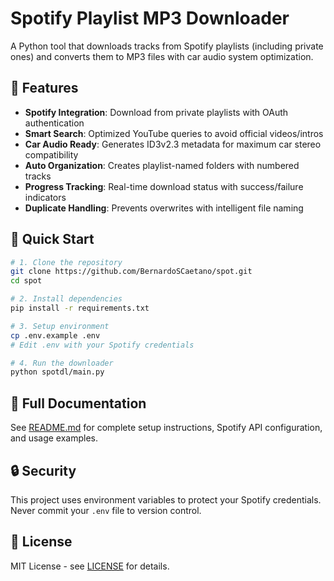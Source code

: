 # Spotify Playlist MP3 Downloader

A Python tool that downloads tracks from Spotify playlists (including private ones) and converts them to MP3 files with car audio system optimization.

## 🎵 Features

- **Spotify Integration**: Download from private playlists with OAuth authentication
- **Smart Search**: Optimized YouTube queries to avoid official videos/intros  
- **Car Audio Ready**: Generates ID3v2.3 metadata for maximum car stereo compatibility
- **Auto Organization**: Creates playlist-named folders with numbered tracks
- **Progress Tracking**: Real-time download status with success/failure indicators
- **Duplicate Handling**: Prevents overwrites with intelligent file naming

## 🚀 Quick Start

```bash
# 1. Clone the repository
git clone https://github.com/BernardoSCaetano/spot.git
cd spot

# 2. Install dependencies  
pip install -r requirements.txt

# 3. Setup environment
cp .env.example .env
# Edit .env with your Spotify credentials

# 4. Run the downloader
python spotdl/main.py
```

## 📖 Full Documentation

See [README.md](README.md) for complete setup instructions, Spotify API configuration, and usage examples.

## 🔒 Security

This project uses environment variables to protect your Spotify credentials. Never commit your `.env` file to version control.

## 📄 License

MIT License - see [LICENSE](LICENSE) for details.
